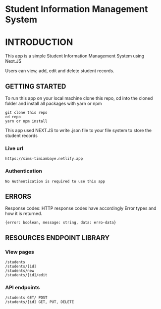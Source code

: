 # Student Information Management System

# INTRODUCTION
This app is a simple Student Information Management System using Next.JS

Users can view, add, edit and delete student records.

## GETTING STARTED
To run this app on your local machine clone this repo, cd into the cloned folder and install all packages with yarn or npm

    git clone this repo
    cd repo
    yarn or npm install

This app used NEXT.JS to write .json file to your file system to store the student records

### Live url
    https://sims-timiambaye.netlify.app

### Authentication
    No Authentication is required to use this app

## ERRORS 
Response codes: HTTP response codes have accordingly
Error types and how it is returned.

    {error: boolean, message: string, data: erro-data} 

## RESOURCES ENDPOINT LIBRARY
### View pages

    /students 
    /students/[id]
    /students/new
    /students/[id]/edit

### API endpoints
    /students GET/ POST
    /students/[id] GET, PUT, DELETE


